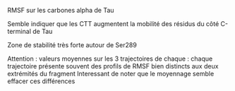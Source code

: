 RMSF sur les carbones alpha de Tau

Semble indiquer que les CTT augmentent la mobilité des résidus du côté C-terminal de Tau

Zone de stabilité très forte autour de Ser289

Attention : valeurs moyennes sur les 3 trajectoires de chaque : chaque trajectoire présente souvent des profils de RMSF bien 
distincts aux deux extrémités du fragment 
Interessant de noter que le moyennage semble effacer ces différences
